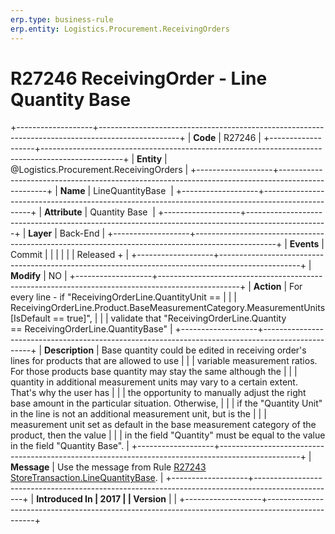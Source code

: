 ```yaml
---
erp.type: business-rule
erp.entity: Logistics.Procurement.ReceivingOrders
---
```


# R27246 ReceivingOrder - Line Quantity Base
+-------------------+--------------------------------------------------------------------------------------------------+
| **Code**          | R27246                                                                                           |
+-------------------+--------------------------------------------------------------------------------------------------+
| **Entity**        | @Logistics.Procurement.ReceivingOrders                                                                                   |
+-------------------+--------------------------------------------------------------------------------------------------+
| **Name**          | LineQuantityBase                                                                                 |
+-------------------+--------------------------------------------------------------------------------------------------+
| **Attribute**     | Quantity Base                                                                                    |
+-------------------+--------------------------------------------------------------------------------------------------+
| **Layer**         | Back-End                                                                                         |
+-------------------+--------------------------------------------------------------------------------------------------+
| **Events**        | Commit                                                                                           |
|                   |                                                                                                  |
|                   | Released +                                                                                       |
+-------------------+--------------------------------------------------------------------------------------------------+
| **Modify**        | NO                                                                                               |
+-------------------+--------------------------------------------------------------------------------------------------+
| **Action**        | For every line - if \"ReceivingOrderLine.QuantityUnit ==                                         |
|                   | ReceivingOrderLine.Product.BaseMeasurementCategory.MeasurementUnits\[IsDefault == true\]\",      |
|                   | validate that \"ReceivingOrderLine.Quantity == ReceivingOrderLine.QuantityBase\"                 |
+-------------------+--------------------------------------------------------------------------------------------------+
| **Description**   | Base quantity could be edited in receiving order\'s lines for products that are allowed to use   |
|                   | variable measurement ratios. For those products base quantity may stay the same although the     |
|                   | quantity in additional measurement units may vary to a certain extent. That's why the user has   |
|                   | the opportunity to manually adjust the right base amount in the particular situation. Otherwise, |
|                   | if the \"Quantity Unit\" in the line is not an additional measurement unit, but is the           |
|                   | measurement unit set as default in the base measurement category of the product, then the value  |
|                   | in the field \"Quantity\" must be equal to the value in the field \"Quantity Base\".             |
+-------------------+--------------------------------------------------------------------------------------------------+
| **Message**       | Use the message from Rule [R27243 StoreTransaction.LineQuantityBase](R27243.md).                 |
+-------------------+--------------------------------------------------------------------------------------------------+
| **Introduced In   | 2017                                                                                             |
| Version**         |                                                                                                  |
+-------------------+--------------------------------------------------------------------------------------------------+

  

  

  
